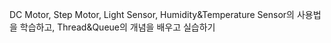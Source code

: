 DC Motor, Step Motor, Light Sensor, Humidity&Temperature Sensor의 사용법을 학습하고,
Thread&Queue의 개념을 배우고 실습하기

